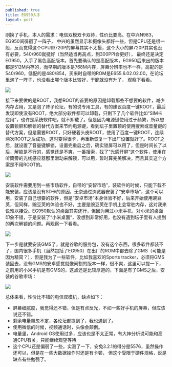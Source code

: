 ```yaml
---
published: true
title: EG950入手
layout: post
---
```


刚换了手机，本人的需求：电信双模双卡双待，性价比要高。在中兴N983，EG950间徘徊了一阵子， 中兴的虽然显示和摄像头都好一些，但是CPU还是很一般，反而觉得这个CPU带720P的屏幕其实不太搭，这个大小的屏720P其实也没有必要，540/960就挺好（当然适当再高点，到300PPI会更好）， 最终还是决定EG950，入手了黑色高配版本。首先要确认的是高配版本，EG950后来出的版本都是512M内存的，而早期的版本是768M内存，屏幕分辨率也不一样，高配的是540/960，低配的是480/854，买来时自带的ROM是E655.6.02.02.00，在论坛里泡了一阵子，也没看出哪个版本比较好，干脆就没有升了，
观察下看看。

![](/public/images/2013-05-22-eg950-1.jpg)

接下来要做的是ROOT，我想ROOT的首要的原因是卸载那些不想要的软件，减少内存占用，又是泡了阵子论坛，有的说专用工具，有的建议百度一键ROOT，最后发现即使没有ROOT，绝大部分软件都可以卸载，只剩下了几个软件比如“SIM卡应用”，也许是系统软件吧，就不卸载了。但是因为电源键使用过于频繁，所以想设置锁屏和解锁的替代方案来节约电源键，看到坛子里置顶的使用搜索或音量键的替代方案，但是需要ROOT，只好硬着头皮ROOT，使用了百度一键ROOT，连续两次ROOT之后成功，这时变得很卡，再重新恢复一下出厂设置就好了。ROOT之后，就设置了音量键解锁，设置完重启之后，确实锁屏可以用了，但是时间长了以后，解锁是不行的，感觉还是不爽，一番搜索，找了“光感开屏”这个软件，使用在听筒旁的光线感应器那里滑动来解锁，可以用，暂时算完美解决，而且其实这个方案是不用ROOT的。

![](/public/images/2013-05-22-eg950-2.jpg)

安装软件需要用到一些市场软件，自带的“安智市场”，装软件的时候，只能下载不能安装，应该是没有SD卡的原因，无奈通过浏览器安装了“安卓市场”，这个可以用，安装了自己想要的软件，但是“安卓市场”本身体验不好，后来开始使用豌豆荚，但同样，豌豆荚的体验也不好，主要是豌豆荚在手机上会常驻内存，这对我来说难以接受。EG950默认的桌面其实还行，但因为用过小米手机，对小米的桌面印象不错，于是安装了“小米桌面”，没想到非常好用，也没有遇到坛子里有人提到的两次解锁的问题。再观察一下看看。

![](/public/images/2013-05-22-eg950-3.jpg)

下一步是就要安装GMS了，就是谷歌的服务包，没有这个东西，很多软件都装不了，国内很多手机（当然包括了EG950）在出厂的ROM中都去除了GMS（可能是因为精简？），但是我为了一些软件，比如我喜欢的Sports tracker，必须将GMS装回去，没有GMS的安卓感觉就像阉割的版本一样，很不爽，这里可以提一下，之前用的小米手机是有GMS的，这点还是比较厚道的，下面是有了GMS之后，安装的谷歌市场：

![](/public/images/2013-05-22-eg950-4.jpg)

总体来看，性价比不错的电信双模机，缺点如下：

- 屏幕细腻度，我觉得还不错，但是有点反光，不如一些好手机的屏幕，但应该说还不错。
- 剩余电量飘忽不定，各论坛都提到了，我也遇到了。
- 使用微信的时候，视频通话时，头像会颠倒。
- 电量里，Android OS使用过多，应该也是不太正常，有大神分析说可能和高通CPU有关，只能继续观望等待
- 这个CPU还是偏弱了一些，实测了一下，安兔3.2.1的得分是5576，虽然操作还可以，但是在一些大数据操作时还是有卡顿，
但这个受限于硬件规格，说是缺点有些勉强了。